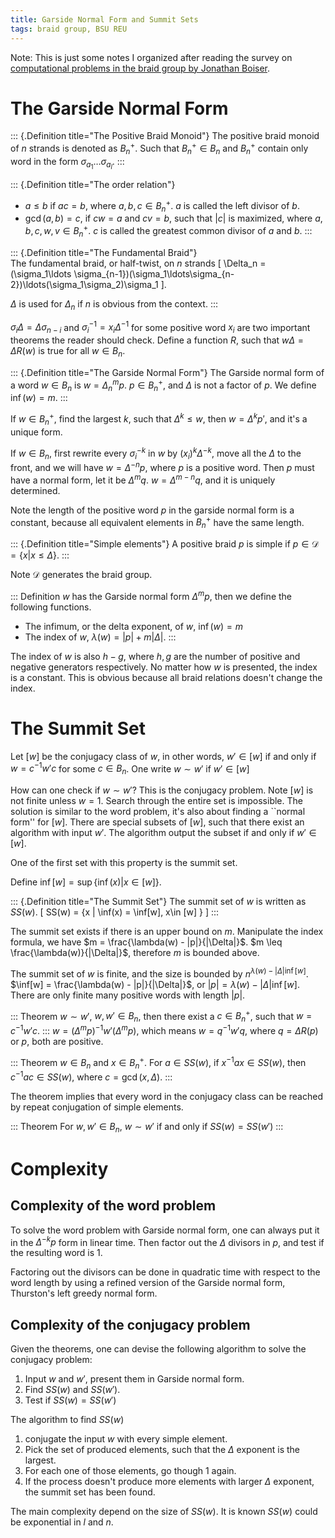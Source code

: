 ```yaml
---
title: Garside Normal Form and Summit Sets
tags: braid group, BSU REU
---
```


Note: This is just some notes I organized after reading the survey on [computational problems in the braid group by Jonathan Boiser](http://campillos.ucmerced.edu/~jboiser/boiserMSThesis.pdf). 
 
# The Garside Normal Form

::: {.Definition title="The Positive Braid Monoid"}
The positive braid monoid of $n$ strands is denoted as $B_n^+$. Such that $B_n^+\in B_n$ and $B_n^+$ contain only word in the form $\sigma_{a_1}\ldots\sigma_{a_l}$.
:::

::: {.Definition title="The order relation"}
- $a\leq b$ if $ac = b$, where $a,b,c \in B_n^+$. $a$ is called the left divisor of $b$.
- $\gcd(a,b) = c$, if $cw = a$ and $cv = b$, such that $|c|$ is maximized, where $a,b,c,w,v\in B_n^+$. $c$ is called the greatest common divisor of $a$ and $b$.
:::

::: {.Definition title="The Fundamental Braid"}    
The fundamental braid, or half-twist, on $n$ strands 
\[
\Delta_n = (\sigma_1\ldots \sigma_{n-1})(\sigma_1\ldots\sigma_{n-2})\ldots(\sigma_1\sigma_2)\sigma_1
\].

$\Delta$ is used for $\Delta_n$ if $n$ is obvious from the context.
:::

$\sigma_i\Delta = \Delta\sigma_{n-i}$ and $\sigma_i^{-1} = x_i\Delta^{-1}$ for some positive word $x_i$ are two important theorems the reader should check. Define a function $R$, such that $w\Delta = \Delta R(w)$ is true for all $w\in B_n$.

::: {.Definition title="The Garside Normal Form"}
The Garside normal form of a word $w\in B_n$ is $w = \Delta_n^m p$. $p\in B^+_n$, and $\Delta$ is not a factor of $p$. We define $\inf(w)=m$.
:::

If $w\in B^+_n$, find the largest $k$, such that $\Delta^k \leq w$, then $w = \Delta^k p'$, and it's a unique form.

If $w\in B_n$, first rewrite every $\sigma_i^{-k}$ in $w$ by $(x_i)^k\Delta^{-k}$, move all the $\Delta$ to the front, and we will have $w = \Delta^{-n} p$, where $p$ is a positive word. Then $p$ must have a normal form, let it be $\Delta^{m}q$. $w = \Delta^{m-n}q$, and it is uniquely determined.

Note the length of the positive word $p$ in the garside normal form is a constant, because all equivalent elements in $B^+_n$ have the same length.

::: {.Definition title="Simple elements"}
A positive braid $p$ is simple if $p\in\mathcal{D} = \{x | x \leq \Delta\}$.
:::

Note $\mathcal{D}$ generates the braid group.

::: Definition
$w$ has the Garside normal form $\Delta^m p$, then we define the following functions.
- The infimum, or the delta exponent, of $w$, $\inf(w) = m$
- The index of $w$, $\lambda(w) = |p| + m|\Delta|$.
:::

The index of $w$ is also $h-g$, where $h,g$ are the number of positive and negative generators respectively. No matter how $w$ is presented, the index is a constant. This is obvious because all braid relations doesn't change the index.

# The Summit Set
Let $[w]$ be the conjugacy class of $w$, in other words, $w'\in[w]$ if and only if $w = c^{-1}w'c$ for some $c\in B_n$. One write $w\sim w'$ if $w'\in[w]$

How can one check if $w\sim w'$? This is the conjugacy problem. Note $[w]$ is not finite unless $w=1$. Search through the entire set is impossible. The solution is similar to the word problem, it's also about finding a ``normal form'' for $[w]$. There are special subsets of $[w]$, such that there exist an algorithm with input $w'$. The algorithm output the subset if and only if $w'\in [w]$.

One of the first set with this property is the summit set.

Define $\inf[w] = \sup \{\inf(x) | x \in [w]\}$.

::: {.Definition title="The Summit Set"}
The summit set of $w$ is written as $SS(w)$. 
\[
SS(w) = \{x | \inf(x) = \inf[w], x\in [w] \}
\]
:::

The summit set exists if there is an upper bound on $m$. Manipulate the index formula, we have $m = \frac{\lambda(w) - |p|}{|\Delta|}$. $m \leq \frac{\lambda(w)}{|\Delta|}$, therefore $m$ is bounded above. 

The summit set of $w$ is finite, and the size is bounded by $n^{\lambda(w) - |\Delta|\inf[w]}$. $\inf[w] = \frac{\lambda(w) - |p|}{|\Delta|}$, or $|p| = \lambda(w) - |\Delta|\inf[w]$. There are only finite many positive words with length $|p|$. 

::: Theorem
$w\sim w'$, $w,w'\in B_n$, then there exist a $c\in B_n^+$, such that $w=c^{-1}w'c$.
:::
$w=(\Delta^m p)^{-1} w' (\Delta^m p)$, which means $w=q^{-1} w' q$, where 
$q = \Delta R(p)$ or $p$, both are positive.

::: Theorem
$w\in B_n$ and $x\in B_n^+$. For $a \in SS(w)$, if $x^{-1}ax\in SS(w)$, then $c^{-1}ac \in SS(w)$, where $c=\gcd(x,\Delta)$.
:::

The theorem implies that every word in the conjugacy class can be reached by repeat conjugation of simple elements.

::: Theorem
For $w,w'\in B_n$, $w\sim w'$ if and only if $SS(w) = SS(w')$
:::

# Complexity
## Complexity of the word problem
To solve the word problem with Garside normal form, one can always put it in the $\Delta^{-k}p$ form in linear time. Then factor out the $\Delta$ divisors in $p$, and test if the resulting word is 1. 

Factoring out the divisors can be done in quadratic time with respect to the word length by using a refined version of the Garside normal form, Thurston's left greedy normal form.

## Complexity of the conjugacy problem
Given the theorems, one can devise the following algorithm to solve the conjugacy problem:

1. Input $w$ and $w'$, present them in Garside normal form. 
2. Find $SS(w)$ and $SS(w')$. 
3. Test if $SS(w) = SS(w')$
 
The algorithm to find $SS(w)$

1. conjugate the input $w$ with every simple element.
2. Pick the set of produced elements, such that the $\Delta$ exponent is the largest.
3. For each one of those elements, go though 1 again.
4. If the process doesn't produce more elements with larger $\Delta$ exponent, the summit set has been found.

The main complexity depend on the size of $SS(w)$. It is known $SS(w)$ could be exponential in $l$ and $n$.

